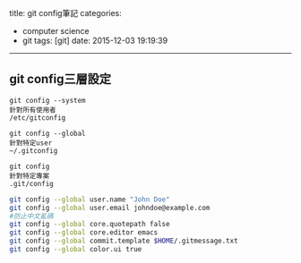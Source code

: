 title: git config筆記
categories:
  - computer science
  - git
tags: [git]
date: 2015-12-03 19:19:39
---

<!-- more -->
## git config三層設定
```
git config --system
針對所有使用者
/etc/gitconfig

git config --global
針對特定user
~/.gitconfig

git config
針對特定專案
.git/config
```

``` bash
git config --global user.name "John Doe"
git config --global user.email johndoe@example.com
#防止中文亂碼
git config --global core.quotepath false
git config --global core.editor emacs
git config --global commit.template $HOME/.gitmessage.txt
git config --global color.ui true
```
